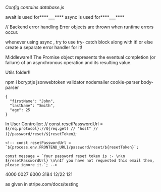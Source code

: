 _Config contains database.js_

await is used for**\*\***\_\_\_**\*\***
async is used for**\*\***\_\_\_**\*\***

// Backend error handling
Error objects are thrown when runtime errors occur.

whenever using async , try to use try- catch block along with it! or else
create a separate error handler for it!

Middleware!!
The Promise object represents the eventual completion (or failure) of an
asynchronous operation and its resulting value.

Utils folder!!

npm i bcryptjs jsonwebtoken validator nodemailer cookie-parser body-parser

```
{
  "firstName": "John",
  "lastName": "Smith",
  "age": 25
}
```

<!-- FrontEnd Starts here -->
<!-- npm i axios react-alert react-alert-template-basic react-helmet react-redux redux redux-thunk redux-devtools-extension react-router-dom overlay-navbar -->

In User Controller:
// const resetPasswordUrl = `${req.protocol}://${req.get( // "host" // )}/password/reset/${resetToken}`;

    <!-- const resetPasswordUrl = `${process.env.FRONTEND_URL}/password/reset/${resetToken}`;

    const message = `Your password reset token is :- \n\n ${resetPasswordUrl} \n\nIf you have not requested this email then, please ignore it.`; -->

<!-- FOR STRIPE PAYMENTS -->

4000 0027 6000 3184
12/22
121

as given in stripe.com/docs/testing

<!--  // NO one can come and inspect anything on the website with right mouse click
  window.addEventListener("contextmenu", (e) => e.preventDefault()); -->
